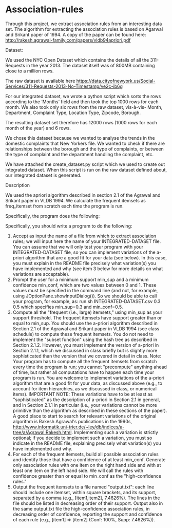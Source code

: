 Association-rules
=================

Through this project, we extract association rules from an interesting data set. The algorithm for extracting the association rules is based on Agarwal and Srikant paper of 1994. A copy of the paper can be found here: http://rakesh.agrawal-family.com/papers/vldb94apriori.pdf

Dataset:

We used the NYC Open Dataset which contains the details of all the 311-Requests in the year 2013. The dataset itself was of 800MB containing close to a million rows.

The raw dataset is available here https://data.cityofnewyork.us/Social-Services/311-Requests-2013-No-Timestamp/ve2c-ib6g


For our integrated dataset, we wrote a python script which sorts the rows according to the ‘Months’ field and then took the top 1000 rows for each month. We also took only six rows from the raw dataset, vis-à-vis- Month, Department, Complaint Type, Location Type, Zipcode, Borough.

The resulting dataset set therefore has 12000 rows (1000 rows for each month of the year) and 6 rows.

We chose this dataset because we wanted to analyse the trends in the domestic complaints that New Yorkers file. We wanted to check if there are relationships between the borough and the type of complaints, or between the type of complaint and the department handling the complaint, etc.

We have attached the create_dataset.py script which we used to create out integrated dataset. When this script is run on the raw dataset defined about, our integrated dataset is generated.

Description

We used the apriori algorithm described in section 2.1 of the Agrawal and Srikant paper in VLDB 1994. We calculate the frequent itemsets as freq_itemset from scratch each time the program is run. 

Specifically, the program does the following:

Specifically, you should write a program to do the following:

1. Accept as input the name of a file from which to extract association rules; we will input here the name of your INTEGRATED-DATASET file. You can assume that we will only test your program with your INTEGRATED-DATASET file, so you can implement variations of the a-priori algorithm that are a good fit for your data (see below). In this case, you must explain in the README file precisely what variation(s) you have implemented and why (see item 3 below for more details on what variations are acceptable).
2. Prompt the user for a minimum support min_sup and a minimum confidence min_conf, which are two values between 0 and 1. These values must be specified in the command line (and not, for example, using  JOptionPane.showInputDialog()). So we should be able to call your program, for example, as:
run.sh INTEGRATED-DATASET.csv 0.3 0.5
which specifies min_sup=0.3 and min_conf=0.5.
3. Compute all the "frequent (i.e., large) itemsets," using min_sup as your support threshold. The frequent itemsets have support greater than or equal to min_sup. You should use the a-priori algorithm described in Section 2.1 of the Agrawal and Srikant paper in VLDB 1994 (see class schedule) to compute these frequent itemsets. You do not need to implement the "subset function" using the hash tree as described in Section 2.1.2. However, you must implement the version of a-priori in Section 2.1.1, which we discussed in class briefly but is slightly more sophisticated than the version that we covered in detail in class.  Note: Your program has to compute all the frequent itemsets from scratch every time the program is run; you cannot "precompute" anything ahead of time, but rather all computations have to happen each time your program is run. You are welcome to implement variations of the a-priori algorithm that are a good fit for your data, as discussed above (e.g., to account for item hierarchies, as we discussed in class, or numerical items). IMPORTANT NOTE: These variations have to be at least as "sophisticated" as the description of a-priori in Section 2.1 in general, and in Section 2.1.1 in particular (i.e., your variations cannot be more primitive than the algorithm as described in these sections of the paper). A good place to start to search for relevant variations of the original algorithm is Rakesh Agrawal's publications in the 1990s, http://www.informatik.uni-trier.de/~ley/db/indices/a-tree/a/Agrawal:Rakesh.html. Implementing such a variation is strictly optional; if you decide to implement such a variation, you must so indicate in the README file, explaining precisely what variation(s) you have implemented and why.
3. For each of the frequent itemsets, build all possible association rules and identify those that have a confidence of at least min_conf. Generate only association rules with one item on the right hand side and with at least one item on the left hand side. We will call the rules with confidence greater than or equal to min_conf as the "high-confidence rules."
4. Output the frequent itemsets to a file named "output.txt": each line should include one itemset, within square brackets, and its support, separated by a comma (e.g., [item1,item2], 7.4626%). The lines in the file should be listed in decreasing order of their support. Output also in the same output.txt file the high-confidence association rules, in decreasing order of confidence, reporting the support and confidence of each rule (e.g., [item1] => [item2] (Conf: 100%, Supp: 7.4626%)).
